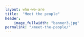 ```yaml
---
layout: who-we-are 
title:  "Meet the people"
header:
    image_fullwidth: "banner3.jpg"
permalink: "/meet-the-people/"
---
```


